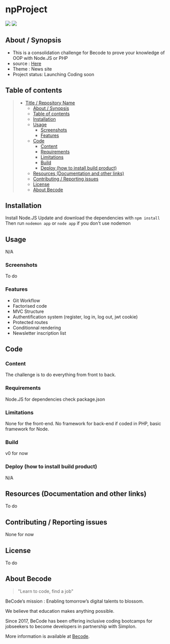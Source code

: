 # npProject

![](https://img.shields.io/badge/Company-Becode-blue)
![](https://img.shields.io/badge/Init.Phase-WIP-yellow)


## About / Synopsis

* This is a consolidation challenge for Becode to prove your knowledge of OOP with Node.JS or PHP
* source : [Here](https://github.com/becodeorg/BXL-Swartz-3-21/tree/master/09-OOP-npProject)
* Theme : News site
* Project status: Launching Coding soon

## Table of contents

> * [Title / Repository Name](#npProject)
>   * [About / Synopsis](#about--synopsis)
>   * [Table of contents](#table-of-contents)
>   * [Installation](#installation)
>   * [Usage](#usage)
>     * [Screenshots](#screenshots)
>     * [Features](#features)
>   * [Code](#code)
>     * [Content](#content)
>     * [Requirements](#requirements)
>     * [Limitations](#limitations)
>     * [Build](#build)
>     * [Deploy (how to install build product)](#deploy-how-to-install-build-product)
>   * [Resources (Documentation and other links)](#resources-documentation-and-other-links)
>   * [Contributing / Reporting issues](#contributing--reporting-issues)
>   * [License](#license)
>   * [About Becode](#about-Becode)

## Installation

Install Node.JS
Update and download the dependencies with ```npm install```
Then run ```nodemon app``` or ```node app``` if you don't use nodemon

## Usage

N/A

### Screenshots

To do

### Features

+ Git Workflow
+ Factorised code
+ MVC Structure
+ Authentification system (register, log in, log out, jwt cookie)
+ Protected routes
+ Conditionnal rendering
+ Newsletter inscription list

## Code

### Content

The challenge is to do everything from front to back.

### Requirements

Node.JS for dependencies check package.json

### Limitations

None for the front-end.
No framework for back-end if coded in PHP, basic framework for Node.

### Build

v0 for now

### Deploy (how to install build product)

N/A

## Resources (Documentation and other links)

To do

## Contributing / Reporting issues

None for now

## License

To do


## About Becode

>"Learn to code, find a job"

BeCode’s mission : Enabling tomorrow’s digital talents to blossom.

We believe that education makes anything possible.

Since 2017, BeCode has been offering inclusive coding bootcamps for jobseekers to become developers in partnership with Simplon.

More information is available at [Becode](https://becode.org/).